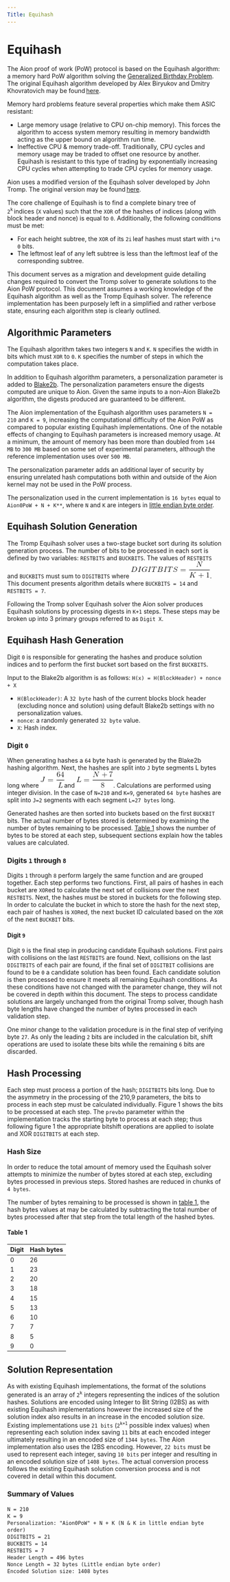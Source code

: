 ```yaml
---
Title: Equihash
---
```


# Equihash

The Aion proof of work (PoW) protocol is based on the Equihash algorithm: a memory hard PoW algorithm solving the [Generalized Birthday Problem](https://en.wikipedia.org/wiki/Birthday_problem). The original Equihash algorithm developed by Alex Biryukov and Dmitry Khovratovich may be found [here](https://github.com/khovratovich/equihash).

Memory hard problems feature several properties which make them ASIC resistant:

- Large memory usage (relative to CPU on-chip memory). This forces the algorithm to access system memory resulting in memory bandwidth acting as the upper bound on algorithm run time.
- Ineffective CPU & memory trade-off. Traditionally, CPU cycles and memory usage may be traded to offset one resource by another. Equihash is resistant to this type of trading by exponentially increasing CPU cycles when attempting to trade CPU cycles for memory usage.

Aion uses a modified version of the Equihash solver developed by John Tromp. The original version may be found [here](https://github.com/tromp/equihash).

The core challenge of Equihash is to find a complete binary tree of `2`<sup>`k`</sup> indices (`X` values) such that the `XOR` of the hashes of indices (along with block header and nonce) is equal to `0`. Additionally, the following conditions must be met:

- For each height subtree, the `XOR` of its `2i` leaf hashes must start with `i*n 0` bits.
- The leftmost leaf of any left subtree is less than the leftmost leaf of the corresponding subtree.

This document serves as a migration and development guide detailing changes required to convert the Tromp solver to generate solutions to the Aion PoW protocol. This document assumes a working knowledge of the Equihash algorithm as well as the Tromp Equihash solver. The reference implementation has been purposely left in a simplified and rather verbose state, ensuring each algorithm step is clearly outlined.

## Algorithmic Parameters

The Equihash algorithm takes two integers `N` and `K`. `N` specifies the width in bits which must `XOR` to `0`. `K` specifies the number of steps in which the computation takes place.

In addition to Equihash algorithm parameters, a personalization parameter is added to [Blake2b](https://blake2.net/). The personalization parameters ensure the digests computed are unique to Aion. Given the same inputs to a non-Aion Blake2b algorithm, the digests produced are guaranteed to be different.

The Aion implementation of the Equihash algorithm uses parameters `N = 210` and `K = 9`, increasing the computational difficulty of the Aion PoW as compared to popular existing Equihash implementations. One of the notable effects of changing to Equihash parameters is increased memory usage. At a minimum, the amount of memory has been more than doubled from `144 MB` to `300 MB` based on some set of experimental parameters, although the reference implementation uses over `500 MB`.

The personalization parameter adds an additional layer of security by ensuring unrelated hash computations both within and outside of the Aion kernel may not be used in the PoW process.

The personalization used in the current implementation is `16 bytes` equal to `Aion0PoW + N + K**`, where `N` and `K` are integers in [little endian byte order](https://en.wikipedia.org/wiki/Endianness).

## Equihash Solution Generation

The Tromp Equihash solver uses a two-stage bucket sort during its solution generation process. The number of bits to be processed in each sort is defined by two variables: `RESTBITS` and `BUCKBITS`. The values of `RESTBITS` and `BUCKBITS` must sum to `DIGITBITS` where ![equation](/mining/images/equation-digitbits.png). This document presents algorithm details where `BUCKBITS = 14` and `RESTBITS = 7`.

Following the Tromp solver Equihash solver the Aion solver produces Equihash solutions by processing digests in `K+1` steps. These steps may be broken up into 3 primary groups referred to as `Digit X`.

## Equihash Hash Generation

Digit `0` is responsible for generating the hashes and produce solution indices and to perform the first bucket sort based on the first `BUCKBITS`.

Input to the Blake2b algorithm is as follows: `H(x) = H(BlockHeader) + nonce + X`

- `H(BlockHeader)`: A `32 byte` hash of the current blocks block header (excluding nonce and solution) using default Blake2b settings with no personalization values.
- `nonce`: a randomly generated `32 byte` value.
- `X`: Hash index.

### Digit `0`

When generating hashes a `64` byte hash is generated by the Blake2b hashing algorithm. Next, the hashes are split into `J` byte segments L bytes long where ![equation](/mining/images/equation-j.png)and ![equation](/mining/images/equation-l.png). Calculations are performed using integer division. In the case of `N=210` and `K=9`, generated `64 byte` hashes are split into `J=2` segments with each segment `L=27 bytes` long.

Generated hashes are then sorted into buckets based on the first `BUCKBIT` bits. The actual number of bytes stored is determined by examining the number of bytes remaining to be processed. [Table 1](#section-table-1) shows the number of bytes to be stored at each step, subsequent sections explain how the tables values are calculated.

### Digits `1` through `8`

Digits `1` through `8` perform largely the same function and are grouped together. Each step performs two functions. First, all pairs of hashes in each bucket are `XOR`ed to calculate the next set of collisions over the next `RESTBITS`. Next, the hashes must be stored in buckets for the following step. In order to calculate the bucket in which to store the hash for the next step, each pair of hashes is `XOR`ed, the next bucket ID calculated based on the `XOR` of the next `BUCKBIT` bits.

#### Digit `9`

Digit `9` is the final step in producing candidate Equihash solutions. First pairs with collisions on the last `RESTBITS` are found. Next, collisions on the last `DIGITBITS` of each pair are found, if the final set of `DIGITBIT` collisions are found to be `0` a candidate solution has been found. Each candidate solution is then processed to ensure it meets all remaining Equihash conditions. As these conditions have not changed with the parameter change, they will not be covered in depth within this document. The steps to process candidate solutions are largely unchanged from the original Tromp solver, though hash byte lengths have changed the number of bytes processed in each validation step.

One minor change to the validation procedure is in the final step of verifying byte `27`. As only the leading `2` bits are included in the calculation bit, shift operations are used to isolate these bits while the remaining `6` bits are discarded.

## Hash Processing

Each step must process a portion of the hash; `DIGITBITS` bits long. Due to the asymmetry in the processing of the 210,9 parameters, the bits to process in each step must be calculated individually. Figure 1 shows the bits to be processed at each step. The `prevbo` parameter within the implementation tracks the starting byte to process at each step; thus following figure 1 the appropriate bitshift operations are applied to isolate and XOR `DIGITBITS` at each step.

### Hash Size

In order to reduce the total amount of memory used the Equihash solver attempts to minimize the number of bytes stored at each step, excluding bytes processed in previous steps. Stored hashes are reduced in chunks of `4 bytes`.

The number of bytes remaining to be processed is shown in [table 1](#section-table-1), the hash bytes values at may be calculated by subtracting the total number of bytes processed after that step from the total length of the hashed bytes.

#### Table 1

| Digit | Hash bytes |
| ----- | ---------- |
| 0     | 26         |
| 1     | 23         |
| 2     | 20         |
| 3     | 18         |
| 4     | 15         |
| 5     | 13         |
| 6     | 10         |
| 7     | 7          |
| 8     | 5          |
| 9     | 0          |

## Solution Representation

As with existing Equihash implementations, the format of the solutions generated is an array of `2`<sup>`k`</sup> integers representing the indices of the solution hashes. Solutions are encoded using Integer to Bit String (I2BS) as with existing Equihash implementations however the increased size of the solution index also results in an increase in the encoded solution size. Existing implementations use `21 bits` (`2`<sup>`k+1`</sup> possible index values) when representing each solution index saving `11` bits at each encoded integer ultimately resulting in an encoded size of `1344 bytes`. The Aion implementation also uses the I2BS encoding. However, `22 bits` must be used to represent each integer, saving `10 bits` per integer and resulting in an encoded solution size of `1408 bytes`. The actual conversion process follows the existing Equihash solution conversion process and is not covered in detail within this document.

### Summary of Values

```text
N = 210
K = 9
Personalization: "Aion0PoW" + N + K (N & K in little endian byte order)
DIGITBITS = 21
BUCKBITS = 14
RESTBITS = 7
Header Length = 496 bytes
Nonce Length = 32 bytes (Little endian byte order)
Encoded Solution size: 1408 bytes
```